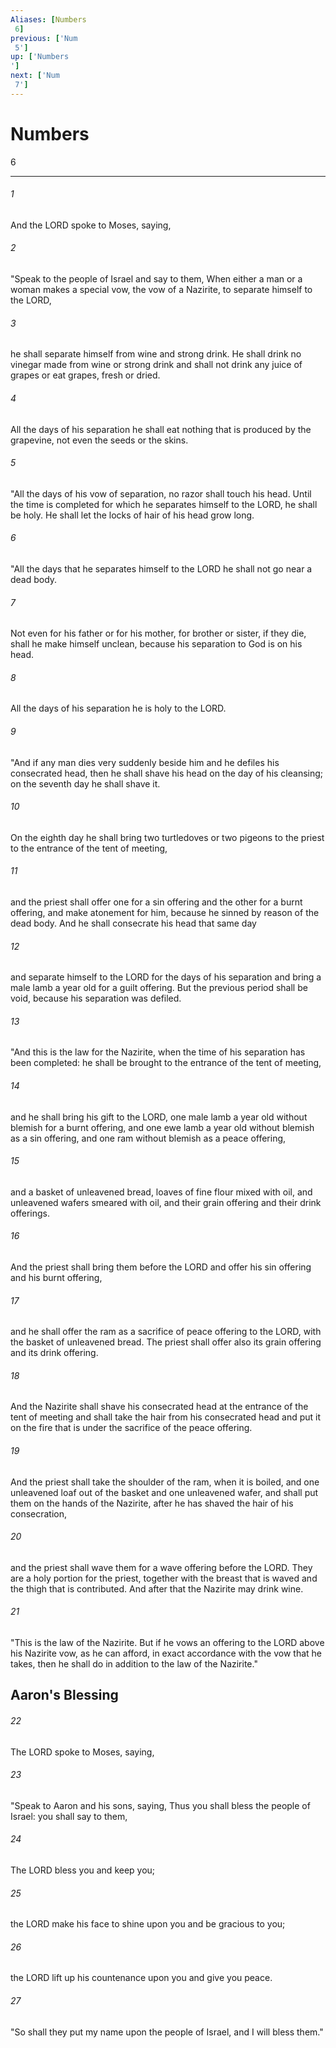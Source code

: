 ```yaml
---
Aliases: [Numbers 6]
previous: ['Num 5']
up: ['Numbers']
next: ['Num 7']
---
```

# Numbers 6

***
 

###### 1 
And the LORD spoke to Moses, saying,  

###### 2 
"Speak to the people of Israel and say to them, When either a man or a woman makes a special vow, the vow of a Nazirite, to separate himself to the LORD,  

###### 3 
he shall separate himself from wine and strong drink. He shall drink no vinegar made from wine or strong drink and shall not drink any juice of grapes or eat grapes, fresh or dried.  

###### 4 
All the days of his separation he shall eat nothing that is produced by the grapevine, not even the seeds or the skins.  

###### 5 
"All the days of his vow of separation, no razor shall touch his head. Until the time is completed for which he separates himself to the LORD, he shall be holy. He shall let the locks of hair of his head grow long.  

###### 6 
"All the days that he separates himself to the LORD he shall not go near a dead body.  

###### 7 
Not even for his father or for his mother, for brother or sister, if they die, shall he make himself unclean, because his separation to God is on his head.  

###### 8 
All the days of his separation he is holy to the LORD.  

###### 9 
"And if any man dies very suddenly beside him and he defiles his consecrated head, then he shall shave his head on the day of his cleansing; on the seventh day he shall shave it.  

###### 10 
On the eighth day he shall bring two turtledoves or two pigeons to the priest to the entrance of the tent of meeting,  

###### 11 
and the priest shall offer one for a sin offering and the other for a burnt offering, and make atonement for him, because he sinned by reason of the dead body. And he shall consecrate his head that same day  

###### 12 
and separate himself to the LORD for the days of his separation and bring a male lamb a year old for a guilt offering. But the previous period shall be void, because his separation was defiled.  

###### 13 
"And this is the law for the Nazirite, when the time of his separation has been completed: he shall be brought to the entrance of the tent of meeting,  

###### 14 
and he shall bring his gift to the LORD, one male lamb a year old without blemish for a burnt offering, and one ewe lamb a year old without blemish as a sin offering, and one ram without blemish as a peace offering,  

###### 15 
and a basket of unleavened bread, loaves of fine flour mixed with oil, and unleavened wafers smeared with oil, and their grain offering and their drink offerings.  

###### 16 
And the priest shall bring them before the LORD and offer his sin offering and his burnt offering,  

###### 17 
and he shall offer the ram as a sacrifice of peace offering to the LORD, with the basket of unleavened bread. The priest shall offer also its grain offering and its drink offering.  

###### 18 
And the Nazirite shall shave his consecrated head at the entrance of the tent of meeting and shall take the hair from his consecrated head and put it on the fire that is under the sacrifice of the peace offering.  

###### 19 
And the priest shall take the shoulder of the ram, when it is boiled, and one unleavened loaf out of the basket and one unleavened wafer, and shall put them on the hands of the Nazirite, after he has shaved the hair of his consecration,  

###### 20 
and the priest shall wave them for a wave offering before the LORD. They are a holy portion for the priest, together with the breast that is waved and the thigh that is contributed. And after that the Nazirite may drink wine.  

###### 21 
"This is the law of the Nazirite. But if he vows an offering to the LORD above his Nazirite vow, as he can afford, in exact accordance with the vow that he takes, then he shall do in addition to the law of the Nazirite."  ## Aaron's Blessing  

###### 22 
The LORD spoke to Moses, saying,  

###### 23 
"Speak to Aaron and his sons, saying, Thus you shall bless the people of Israel: you shall say to them,  

###### 24 
The LORD bless you and keep you;   

###### 25 
the LORD make his face to shine upon you and be gracious to you;   

###### 26 
the LORD lift up his countenance upon you and give you peace.  

###### 27 
"So shall they put my name upon the people of Israel, and I will bless them."
